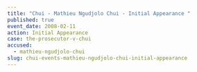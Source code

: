 ```yaml
---
title: "Chui - Mathieu Ngudjolo Chui - Initial Appearance "
published: true
event_date: 2008-02-11
action: Initial Appearance
case: the-prosecutor-v-chui
accused:
  - mathieu-ngudjolo-chui
slug: chui-events-mathieu-ngudjolo-chui-initial-appearance
---
```

